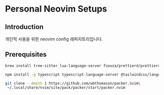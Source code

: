 # Personal Neovim Setups

## Introduction
개인적 사용을 위한 neovim config 레퍼지토리입니다.

## Prerequisites
```sh
brew install tree-sitter lua-language-server fsouza/prettierd/prettierd
```

```sh
npm install -g typescript typescript-language-server @tailwindcss/language-server eslint_d
```

```sh
git clone --depth 1 https://github.com/wbthomason/packer.nvim\
 ~/.local/share/nvim/site/pack/packer/start/packer.nvim
```

